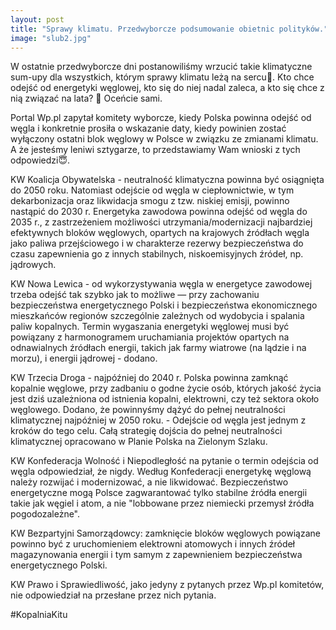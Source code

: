 ```yaml
---
layout: post
title: "Sprawy klimatu. Przedwyborcze podsumowanie obietnic polityków."
image: "slub2.jpg"
---
```


W ostatnie przedwyborcze dni postanowiliśmy wrzucić takie klimatyczne sum-upy dla wszystkich, którym sprawy klimatu leżą na sercu🧐. Kto chce odejść od energetyki węglowej, kto się do niej nadal zaleca, a kto się chce z nią związać na lata?
🫵 Oceńcie sami.

Portal Wp.pl zapytał komitety wyborcze, kiedy Polska powinna odejść od węgla i konkretnie prosiła o wskazanie daty, kiedy powinien zostać wyłączony ostatni blok węglowy w Polsce w związku ze zmianami klimatu. A że jesteśmy leniwi sztygarze, to przedstawiamy Wam wnioski z tych odpowiedzi😇.

KW Koalicja Obywatelska - neutralność klimatyczna powinna być osiągnięta do 2050 roku. Natomiast odejście od węgla w ciepłownictwie, w tym dekarbonizacja oraz likwidacja smogu z tzw. niskiej emisji, powinno nastąpić do 2030 r. Energetyka zawodowa powinna odejść od węgla do 2035 r., z zastrzeżeniem możliwości utrzymania/modernizacji najbardziej efektywnych bloków węglowych, opartych na krajowych źródłach węgla jako paliwa przejściowego i w charakterze rezerwy bezpieczeństwa do czasu zapewnienia go z innych stabilnych, niskoemisyjnych źródeł, np. jądrowych.

KW Nowa Lewica - od wykorzystywania węgla w energetyce zawodowej trzeba odejść tak szybko jak to możliwe — przy zachowaniu bezpieczeństwa energetycznego Polski i bezpieczeństwa ekonomicznego mieszkańców regionów szczególnie zależnych od wydobycia i spalania paliw kopalnych. Termin wygaszania energetyki węglowej musi być powiązany z harmonogramem uruchamiania projektów opartych na odnawialnych źródłach energii, takich jak farmy wiatrowe (na lądzie i na morzu), i energii jądrowej - dodano.

KW Trzecia Droga - najpóźniej do 2040 r. Polska powinna zamknąć kopalnie węglowe, przy zadbaniu o godne życie osób, których jakość życia jest dziś uzależniona od istnienia kopalni, elektrowni, czy też sektora około węglowego. Dodano, że powinnyśmy dążyć do pełnej neutralności klimatycznej najpóźniej w 2050 roku. - Odejście od węgla jest jednym z kroków do tego celu. Całą strategię dojścia do pełnej neutralności klimatycznej opracowano w Planie Polska na Zielonym Szlaku.

KW Konfederacja Wolność i Niepodległość na pytanie o termin odejścia od węgla odpowiedział, że nigdy. Według Konfederacji energetykę węglową należy rozwijać i modernizować, a nie likwidować. Bezpieczeństwo energetyczne mogą Polsce zagwarantować tylko stabilne źródła energii takie jak węgiel i atom, a nie "lobbowane przez niemiecki przemysł źródła pogodozależne".

KW Bezpartyjni Samorządowcy: zamknięcie bloków węglowych powiązane powinno być z uruchomieniem elektrowni atomowych i innych źródeł magazynowania energii i tym samym z zapewnieniem bezpieczeństwa energetycznego Polski.

KW Prawo i Sprawiedliwość, jako jedyny z pytanych przez Wp.pl komitetów, nie odpowiedział na przesłane przez nich pytania.

#KopalniaKitu
